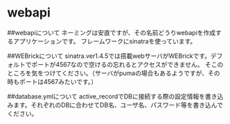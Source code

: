 webapi
======

##webapiについて
ネーミングは安直ですが、その名前どうりwebapiを作成するアプリケーションです。
フレームワークにsinatraを使っています。

##WEBrickについて
sinatra.ver1.4.5では搭載webサーバがWEBrickです。デフォルトでポートが4567なので空けるの忘れるとアクセスができません。
そこのところを気をつけてください。（サーバがpumaの場合もあるようですが、その時もポートは4567みたいです。）

##database.ymlについて
active_recordでDBに接続する際の設定情報を書き込みます。それぞれのDBに合わせてDB名、ユーザ名、パスワード等を書き込んでください。
